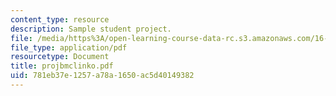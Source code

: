 ```yaml
---
content_type: resource
description: Sample student project.
file: /media/https%3A/open-learning-course-data-rc.s3.amazonaws.com/16-810-engineering-design-and-rapid-prototyping-january-iap-2007/781eb37e1257a78a1650ac5d40149382_projbmclinko.pdf
file_type: application/pdf
resourcetype: Document
title: projbmclinko.pdf
uid: 781eb37e-1257-a78a-1650-ac5d40149382
---
```

